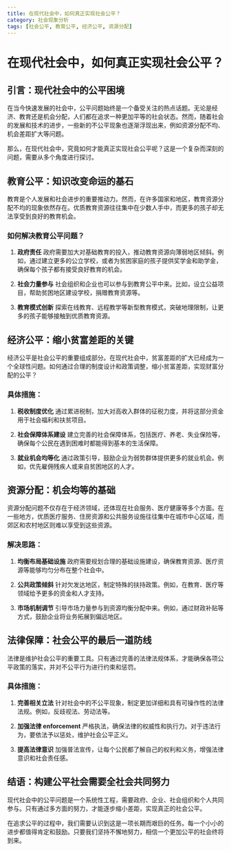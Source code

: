 ```yaml
---
title: 在现代社会中，如何真正实现社会公平？
category: 社会现象分析
tags: [社会公平, 教育公平, 经济公平, 资源分配]
---
```

# 在现代社会中，如何真正实现社会公平？

## 引言：现代社会中的公平困境

在当今快速发展的社会中，公平问题始终是一个备受关注的热点话题。无论是经济、教育还是机会分配，人们都在追求一种更加平等的社会状态。然而，随着社会的发展和技术的进步，一些新的不公平现象也逐渐浮现出来，例如资源分配不均、机会差距扩大等问题。

那么，在现代社会中，究竟如何才能真正实现社会公平呢？这是一个复杂而深刻的问题，需要从多个角度进行探讨。

## 教育公平：知识改变命运的基石

教育是个人发展和社会进步的重要推动力。然而，在许多国家和地区，教育资源分配不均的现象依然存在。优质教育资源往往集中在少数人手中，而更多的孩子却无法享受到良好的教育机会。

### 如何解决教育公平问题？

1. **政府责任**
   政府需要加大对基础教育的投入，推动教育资源向薄弱地区倾斜。例如，通过建立更多的公立学校，或者为贫困家庭的孩子提供奖学金和助学金，确保每个孩子都有接受良好教育的机会。

2. **社会力量参与**
   社会组织和企业也可以参与到教育公平中来。比如，设立公益项目，帮助贫困地区建设学校，捐赠教育资源等。

3. **教育模式创新**
   探索在线教育、远程教学等新型教育模式，突破地理限制，让更多的孩子能够接触到优质教育资源。

## 经济公平：缩小贫富差距的关键

经济公平是社会公平的重要组成部分。在现代社会中，贫富差距的扩大已经成为一个全球性问题。如何通过合理的制度设计和政策调整，缩小贫富差距，实现财富分配的公平？

### 具体措施：

1. **税收制度优化**
   通过累进税制，加大对高收入群体的征税力度，并将这部分资金用于社会福利和扶贫项目。

2. **社会保障体系建设**
   建立完善的社会保障体系，包括医疗、养老、失业保险等，确保每个公民在遇到困难时都能得到基本的生活保障。

3. **就业机会均等化**
   通过政策引导，鼓励企业为弱势群体提供更多的就业机会。例如，优先雇佣残疾人或来自贫困地区的人才。

## 资源分配：机会均等的基础

资源分配问题不仅存在于经济领域，还体现在社会服务、医疗健康等多个方面。在一些地方，优质医疗服务、住房资源和公共服务设施往往集中在城市中心区域，而郊区和农村地区则难以享受到这些资源。

### 解决思路：

1. **均衡布局基础设施**
   政府需要规划合理的基础设施建设，确保教育资源、医疗资源等能够均匀分布在整个社会中。

2. **公共政策倾斜**
   针对欠发达地区，制定特殊的扶持政策。例如，在教育、医疗等领域给予更多的资金和人才支持。

3. **市场机制调节**
   引导市场力量参与到资源均衡分配中来。例如，通过财政补贴等方式，鼓励企业将业务拓展到偏远地区。

## 法律保障：社会公平的最后一道防线

法律是维护社会公平的重要工具。只有通过完善的法律法规体系，才能确保各项公平政策的落实，并对不公平行为进行约束和惩罚。


### 具体措施：

1. **完善相关立法**
   针对社会中的不公平现象，制定更加详细和具有可操作性的法律法规。例如，反歧视法、劳动法等。

2. **加强法律 enforcement**
   严格执法，确保法律的权威性和执行力。对于违法行为，要依法予以惩处，维护社会公平正义。

3. **提高法律意识**
   加强普法宣传，让每个公民都了解自己的权利和义务，增强法律意识和社会责任感。

## 结语：构建公平社会需要全社会共同努力

现代社会中的公平问题是一个系统性工程，需要政府、企业、社会组织和个人共同参与。只有通过多方面的努力，才能逐步缩小差距，实现真正的社会公平。

在追求公平的过程中，我们需要认识到这是一项长期而艰巨的任务。每一个小小的进步都值得肯定和鼓励。只要我们坚持不懈地努力，相信一个更加公平的社会终将到来。